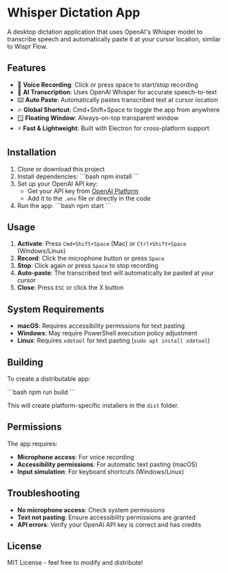 # Whisper Dictation App

A desktop dictation application that uses OpenAI's Whisper model to transcribe speech and automatically paste it at your cursor location, similar to Wispr Flow.

## Features

- 🎤 **Voice Recording**: Click or press space to start/stop recording
- 🤖 **AI Transcription**: Uses OpenAI Whisper for accurate speech-to-text
- ⌨️ **Auto Paste**: Automatically pastes transcribed text at cursor location
- 🔥 **Global Shortcut**: Cmd+Shift+Space to toggle the app from anywhere
- 🪟 **Floating Window**: Always-on-top transparent window
- ⚡ **Fast & Lightweight**: Built with Electron for cross-platform support

## Installation

1. Clone or download this project
2. Install dependencies:
   \`\`\`bash
   npm install
   \`\`\`
3. Set up your OpenAI API key:
   - Get your API key from [OpenAI Platform](https://platform.openai.com/api-keys)
   - Add it to the `.env` file or directly in the code
4. Run the app:
   \`\`\`bash
   npm start
   \`\`\`

## Usage

1. **Activate**: Press `Cmd+Shift+Space` (Mac) or `Ctrl+Shift+Space` (Windows/Linux)
2. **Record**: Click the microphone button or press `Space`
3. **Stop**: Click again or press `Space` to stop recording
4. **Auto-paste**: The transcribed text will automatically be pasted at your cursor
5. **Close**: Press `ESC` or click the X button

## System Requirements

- **macOS**: Requires accessibility permissions for text pasting
- **Windows**: May require PowerShell execution policy adjustment
- **Linux**: Requires `xdotool` for text pasting (`sudo apt install xdotool`)

## Building

To create a distributable app:

\`\`\`bash
npm run build
\`\`\`

This will create platform-specific installers in the `dist` folder.

## Permissions

The app requires:
- **Microphone access**: For voice recording
- **Accessibility permissions**: For automatic text pasting (macOS)
- **Input simulation**: For keyboard shortcuts (Windows/Linux)

## Troubleshooting

- **No microphone access**: Check system permissions
- **Text not pasting**: Ensure accessibility permissions are granted
- **API errors**: Verify your OpenAI API key is correct and has credits

## License

MIT License - feel free to modify and distribute!
